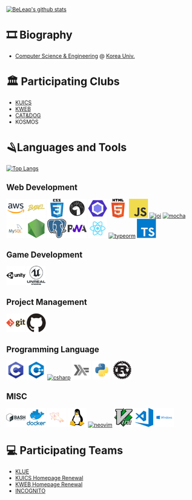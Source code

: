 [![BeLeap's github stats](https://github-readme-stats.vercel.app/api?username=BeLeap&count_private=true&show_icons=true)](https://github.com/BeLeap)

# 🎞 Biography

* [Computer Science & Engineering](https://cs.korea.edu) @ [Korea Univ.](https://korea.edu)

# 🏛 Participating Clubs

* [KUICS](https://kuics.korea.ac.kr)
* [KWEB](https://kweb.korea.ac.kr)
* [CAT&DOG](https://board.kucatdog.net)
* KOSMOS

# 🪒Languages and Tools

[![Top Langs](https://github-readme-stats.vercel.app/api/top-langs/?username=BeLeap&layout=compact&langs_count=10)](https://github.com/BeLeap)

## Web Development

<a href="https://aws.amazon.com"><img alt="aws" src="https://raw.githubusercontent.com/github/explore/fbceb94436312b6dacde68d122a5b9c7d11f9524/topics/aws/aws.png" width="50px"/></a> <a href="https://babeljs.io/"><img alt="babel" src="https://raw.githubusercontent.com/github/explore/cb39e2385dfcec8a661d01bfacff6b1e33bbaa9d/topics/babel/babel.png" width="50px"/></a> <a href="https://developer.mozilla.org/en-US/docs/Glossary/CSS"><img alt="css3" src="https://raw.githubusercontent.com/github/explore/80688e429a7d4ef2fca1e82350fe8e3517d3494d/topics/css/css.png" width="50px"/></a> <a href="https://deno.land/"><img alt="deno" src="https://raw.githubusercontent.com/github/explore/361e2821e2dea67711cde99c9c40ed357061cf27/topics/deno/deno.png" width="50px"/></a> <a href="https://eslint.org/"><img alt="eslint" src="https://raw.githubusercontent.com/github/explore/80688e429a7d4ef2fca1e82350fe8e3517d3494d/topics/eslint/eslint.png" width="50px"/></a> <a href="https://developer.mozilla.org/en-US/docs/Web/HTML"><img alt="html" src="https://raw.githubusercontent.com/github/explore/80688e429a7d4ef2fca1e82350fe8e3517d3494d/topics/html/html.png" width="50px"/></a> <a href="https://developer.mozilla.org/en-US/docs/Web/JavaScript"><img alt="javascript" src="https://raw.githubusercontent.com/github/explore/80688e429a7d4ef2fca1e82350fe8e3517d3494d/topics/javascript/javascript.png" width="50px"/></a> <a href="https://joi.dev/"><img alt="joi" src="https://joi.dev/img/joiLogo.jpg"/></a> <a href="https://mochajs.org/"><img alt="mocha" src="https://camo.githubusercontent.com/af4bf83ab2ca125346740f9961345a24ec43b3a9/68747470733a2f2f636c6475702e636f6d2f78465646784f696f41552e737667" width="50px"/></a> <a href="https://www.mysql.com/"><img alt="mysql" src="https://raw.githubusercontent.com/github/explore/80688e429a7d4ef2fca1e82350fe8e3517d3494d/topics/mysql/mysql.png" width="50px"/></a> <a href="https://nodejs.org/en/"><img alt="nodejs" src="https://raw.githubusercontent.com/github/explore/80688e429a7d4ef2fca1e82350fe8e3517d3494d/topics/nodejs/nodejs.png" width="50px"/></a> <a href="https://www.postgresql.org/"><img alt="postgres" src="https://raw.githubusercontent.com/github/explore/80688e429a7d4ef2fca1e82350fe8e3517d3494d/topics/postgresql/postgresql.png" width="50px"></a> <a href="https://web.dev/progressive-web-apps/"><img alt="pwa" src="https://raw.githubusercontent.com/github/explore/80688e429a7d4ef2fca1e82350fe8e3517d3494d/topics/pwa/pwa.png" width="50px"/></a> <a href="https://reactjs.org/"><img alt="react" src="https://raw.githubusercontent.com/github/explore/80688e429a7d4ef2fca1e82350fe8e3517d3494d/topics/react/react.png" width="50px"/></a> <a href="https://avatars0.githubusercontent.com/u/20165699?s=200&v=4"><img alt="typeorm" src="https://avatars0.githubusercontent.com/u/20165699?s=200&v=4" width="50px"/></a> <a href="https://www.typescriptlang.org/"/><img alt="typescript" src="https://raw.githubusercontent.com/github/explore/80688e429a7d4ef2fca1e82350fe8e3517d3494d/topics/typescript/typescript.png" width="50px"/></a>

## Game Development

<a href="https://unity.com/"><img alt="unity" src="https://raw.githubusercontent.com/github/explore/80688e429a7d4ef2fca1e82350fe8e3517d3494d/topics/unity/unity.png" width="50px"/></a> <a href="https://www.unrealengine.com/en-US/?sessionInvalidated=true"><img alt="unreal engine" src="https://raw.githubusercontent.com/github/explore/80688e429a7d4ef2fca1e82350fe8e3517d3494d/topics/unreal-engine/unreal-engine.png" width="50px"/></a>

## Project Management

<a href="https://git-scm.com/"><img alt="git" src="https://raw.githubusercontent.com/github/explore/80688e429a7d4ef2fca1e82350fe8e3517d3494d/topics/git/git.png" width="50px"/></a> <a href="https://github.com"><img alt="github" src="https://raw.githubusercontent.com/github/explore/89bdd9644f44d1b12180fd512b95574fe4c54617/topics/github-api/github-api.png" width="50px"/></a>

## Programming Language

<img alt="c" src="/resource/c.png" width="50px"/> <a href="https://isocpp.org/"><img alt="cpp" src="/resource/cpp.png" width="50px"/></a> <a href="https://docs.microsoft.com/en-us/dotnet/csharp/"><img alt="csharp" src="https://upload.wikimedia.org/wikipedia/commons/thumb/7/7a/C_Sharp_logo.svg/300px-C_Sharp_logo.svg.png" width="50px"/></a> <a href="https://www.haskell.org/"><img alt="haskell" src="https://raw.githubusercontent.com/github/explore/80688e429a7d4ef2fca1e82350fe8e3517d3494d/topics/haskell/haskell.png" width="50px"/></a> <a href="https://www.python.org/"><img alt="python" src="https://raw.githubusercontent.com/github/explore/80688e429a7d4ef2fca1e82350fe8e3517d3494d/topics/python/python.png" width="50px"/></a> <a href="https://www.rust-lang.org/"><img alt="rust" src="https://raw.githubusercontent.com/github/explore/80688e429a7d4ef2fca1e82350fe8e3517d3494d/topics/rust/rust.png" width="50px"/></a>

## MISC

<a href="https://www.gnu.org/software/bash/"><img alt="bash" src="https://raw.githubusercontent.com/github/explore/80688e429a7d4ef2fca1e82350fe8e3517d3494d/topics/bash/bash.png" width="50px"/></a> <a href="https://www.docker.com/"><img alt="docker" src="https://raw.githubusercontent.com/github/explore/80688e429a7d4ef2fca1e82350fe8e3517d3494d/topics/docker/docker.png" width="50px"/></a> <a href="https://fishshell.com/"><img alt="fish" src="https://raw.githubusercontent.com/github/explore/80688e429a7d4ef2fca1e82350fe8e3517d3494d/topics/fish/fish.png" width="50px"/></a> <a href="https://www.linux.org/"><img alt="linux" src="https://raw.githubusercontent.com/github/explore/80688e429a7d4ef2fca1e82350fe8e3517d3494d/topics/linux/linux.png" width="50px"/></a> <a href="https://neovim.io/"><img alt="neovim" src="https://avatars2.githubusercontent.com/u/6471485?s=200&v=4" width="50px"></a> <a href="https://www.vim.org/"><img alt="vim" src="https://raw.githubusercontent.com/github/explore/80688e429a7d4ef2fca1e82350fe8e3517d3494d/topics/vim/vim.png" width="50px"/></a> <a href="https://code.visualstudio.com/"><img alt="vscode" src="https://raw.githubusercontent.com/github/explore/80688e429a7d4ef2fca1e82350fe8e3517d3494d/topics/visual-studio-code/visual-studio-code.png" width="50px"/></a> <a href="https://www.microsoft.com/en-us/windows"><img alt="windows" src="https://raw.githubusercontent.com/github/explore/80688e429a7d4ef2fca1e82350fe8e3517d3494d/topics/windows/windows.png" width="50px"/></a>

# 💻 Participating Teams

* [KLUE](https://klue.kr)
* [KUICS Homepage Renewal](https://kuics.korea.ac.kr)
* [KWEB Homepage Renewal](https://kweb.korea.ac.kr)
* [INCOGNITO](https://www.facebook.com/incognitocon)
